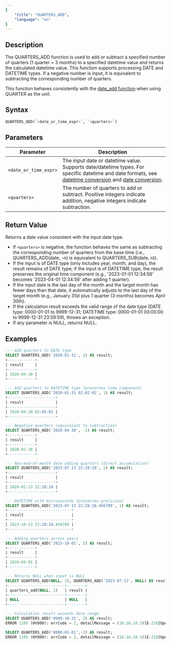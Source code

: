 ```yaml
---
{
    "title": "QUARTERS_ADD",
    "language": "en"
}
---
```


## Description

The QUARTERS_ADD function is used to add or subtract a specified number of quarters (1 quarter = 3 months) to a specified datetime value and returns the calculated datetime value. This function supports processing DATE and DATETIME types. If a negative number is input, it is equivalent to subtracting the corresponding number of quarters.

This function behaves consistently with the [date_add function](./date-add) when using QUARTER as the unit.

## Syntax

```sql
QUARTERS_ADD(`<date_or_time_expr>`, `<quarters>`)
```

## Parameters

| Parameter | Description |
| --------- | ----------- |
| `<date_or_time_expr>` | The input date or datetime value. Supports date/datetime types. For specific datetime and date formats, see [datetime conversion](../../../../../docs/sql-manual/basic-element/sql-data-types/conversion/datetime-conversion) and [date conversion](../../../../../docs/sql-manual/basic-element/sql-data-types/conversion/date-conversion). |
| `<quarters>` | The number of quarters to add or subtract. Positive integers indicate addition, negative integers indicate subtraction. |

## Return Value

Returns a date value consistent with the input date type.
- If `<quarters>` is negative, the function behaves the same as subtracting the corresponding number of quarters from the base time (i.e., QUARTERS_ADD(date, -n) is equivalent to QUARTERS_SUB(date, n)).
- If the input is of DATE type (only includes year, month, and day), the result remains of DATE type; if the input is of DATETIME type, the result preserves the original time component (e.g., '2023-01-01 12:34:56' becomes '2023-04-01 12:34:56' after adding 1 quarter).
- If the input date is the last day of the month and the target month has fewer days than that date, it automatically adjusts to the last day of the target month (e.g., January 31st plus 1 quarter (3 months) becomes April 30th).
- If the calculation result exceeds the valid range of the date type (DATE type: 0000-01-01 to 9999-12-31; DATETIME type: 0000-01-01 00:00:00 to 9999-12-31 23:59:59), throws an exception.
- If any parameter is NULL, returns NULL.

## Examples

```sql
--- Add quarters to DATE type
SELECT QUARTERS_ADD('2020-01-31', 1) AS result;
+------------+
| result     |
+------------+
| 2020-04-30 |
+------------+

--- Add quarters to DATETIME type (preserves time component)
SELECT QUARTERS_ADD('2020-01-31 02:02:02', 1) AS result;
+---------------------+
| result              |
+---------------------+
| 2020-04-30 02:02:02 |
+---------------------+

--- Negative quarters (equivalent to subtraction)
SELECT QUARTERS_ADD('2020-04-30', -1) AS result;
+------------+
| result     |
+------------+
| 2020-01-30 |
+------------+

--- Non-end-of-month date adding quarters (direct accumulation)
SELECT QUARTERS_ADD('2023-07-13 22:28:18', 2) AS result;
+---------------------+
| result              |
+---------------------+
| 2024-01-13 22:28:18 |
+---------------------+

--- DATETIME with microseconds (preserves precision)
SELECT QUARTERS_ADD('2023-07-13 22:28:18.456789', 1) AS result;
+----------------------------+
| result                     |
+----------------------------+
| 2023-10-13 22:28:18.456789 |
+----------------------------+

--- Adding quarters across years
SELECT QUARTERS_ADD('2023-10-01', 2) AS result;
+------------+
| result     |
+------------+
| 2024-04-01 |
+------------+

--- Returns NULL when input is NULL
SELECT QUARTERS_ADD(NULL, 1), QUARTERS_ADD('2023-07-13', NULL) AS result;
+-------------------------+--------+
| quarters_add(NULL, 1)   | result |
+-------------------------+--------+
| NULL                    | NULL   |
+-------------------------+--------+

--- Calculation result exceeds date range
SELECT QUARTERS_ADD('9999-10-31', 2) AS result;
ERROR 1105 (HY000): errCode = 2, detailMessage = (10.16.10.3)[E-218]Operation month_add of 9999-10-31, 6 out of range

SELECT QUARTERS_ADD('0000-01-01',-2) AS result;
ERROR 1105 (HY000): errCode = 2, detailMessage = (10.16.10.3)[E-218]Operation month_add of 0000-01-01, -6 out of range
```